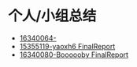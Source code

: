 # 个人/小组总结

- [16340064-]()
- [15355119-yaoxh6 FinalReport](https://blog.csdn.net/yaoxh6/article/details/94217859)
- [16340080-Boooooby FinalReport](https://swsad.github.io/Dashboard/x5-final-report/16340080_Boooooby_FinalReport)

